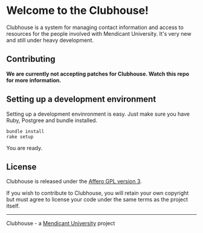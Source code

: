 # Welcome to the Clubhouse!

Clubhouse is a system for managing contact information and access to resources for the people involved with Mendicant University. It's very new
and still under heavy development.

## Contributing

**We are currently not accepting patches for Clubhouse. Watch this repo for
more information.**

## Setting up a development environment

Setting up a development envinronment is easy. Just make sure you have Ruby, Postgree and bundle installed.

```
bundle install
rake setup
```

You are ready.

## License

Clubhouse is released under the [Affero GPL version 3](http://www.gnu.org/licenses/agpl.html).

If you wish to contribute to Clubhouse, you will retain your own copyright but must agree to license your code under the same terms as the project itself.

------

Clubhouse - a [Mendicant University](http://mendicantuniversity.org) project